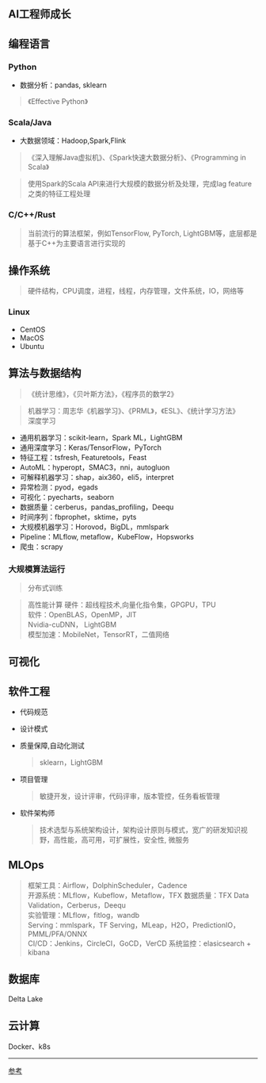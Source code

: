 AI工程师成长
-------

## 编程语言

### Python
* 数据分析：pandas, sklearn

> 《Effective Python》

### Scala/Java
* 大数据领域：Hadoop,Spark,Flink

> 《深入理解Java虚拟机》、《Spark快速大数据分析》、《Programming in Scala》

> 使用Spark的Scala API来进行大规模的数据分析及处理，完成lag feature之类的特征工程处理

### C/C++/Rust
> 当前流行的算法框架，例如TensorFlow, PyTorch, LightGBM等，底层都是基于C++为主要语言进行实现的

## 操作系统
> 硬件结构，CPU调度，进程，线程，内存管理，文件系统，IO，网络等

### Linux
* CentOS
* MacOS
* Ubuntu

## 算法与数据结构
> 《统计思维》，《贝叶斯方法》，《程序员的数学2》

> 机器学习：周志华《机器学习》、《PRML》，《ESL》、《统计学习方法》  
深度学习

* 通用机器学习：scikit-learn，Spark ML，LightGBM
* 通用深度学习：Keras/TensorFlow，PyTorch
* 特征工程：tsfresh, Featuretools，Feast
* AutoML：hyperopt，SMAC3，nni，autogluon
* 可解释机器学习：shap，aix360，eli5，interpret
* 异常检测：pyod，egads
* 可视化：pyecharts，seaborn
* 数据质量：cerberus，pandas_profiling，Deequ
* 时间序列：fbprophet，sktime，pyts
* 大规模机器学习：Horovod，BigDL，mmlspark
* Pipeline：MLflow, metaflow，KubeFlow，Hopsworks
* 爬虫：scrapy

### 大规模算法运行
> 分布式训练

> 高性能计算
硬件：超线程技术,向量化指令集，GPGPU，TPU  
软件：OpenBLAS，OpenMP，JIT  
Nvidia-cuDNN， LightGBM  
模型加速：MobileNet，TensorRT，二值网络


## 可视化

## 软件工程
* 代码规范  
* 设计模式  
* 质量保障,自动化测试

  > sklearn，LightGBM

* 项目管理  

  > 敏捷开发，设计评审，代码评审，版本管控，任务看板管理

* 软件架构师

  > 技术选型与系统架构设计，架构设计原则与模式，宽广的研发知识视野，高性能，高可用，可扩展性，安全性, 微服务

## MLOps
> 框架工具：Airflow，DolphinScheduler，Cadence  
> 开源系统：MLflow，Kubeflow，Metaflow，TFX
> 数据质量：TFX Data Validation，Cerberus，Deequ  
> 实验管理：MLflow，fitlog，wandb  
> Serving：mmlspark，TF Serving，MLeap，H2O，PredictionIO，PMML/PFA/ONNX  
> CI/CD：Jenkins，CircleCI，GoCD，VerCD
> 系统监控：elasicsearch + kibana


## 数据库
Delta Lake

## 云计算
Docker、k8s

----------
[参考](https://zhuanlan.zhihu.com/p/192633890)
